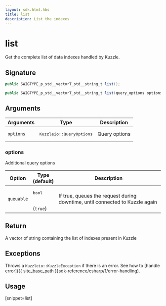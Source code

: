 ```yaml
---
layout: sdk.html.hbs
title: list
description: List the indexes
---
```


# list

Get the complete list of data indexes handled by Kuzzle.

## Signature

```csharp
public SWIGTYPE_p_std__vectorT_std__string_t list();

public SWIGTYPE_p_std__vectorT_std__string_t list(query_options options);

```

## Arguments

| Arguments | Type          | Description       |
| --------- | ------------- | ------------------|
| `options` | <pre>Kuzzleio::QueryOptions</pre> | Query options |

### options

Additional query options

| Option     | Type<br/>(default)   | Description  |
| ---------- | ------- | --------------------------------- | 
| `queuable` | <pre>bool</pre><br/>(`true`) | If true, queues the request during downtime, until connected to Kuzzle again |

## Return

A vector of string containing the list of indexes present in Kuzzle

## Exceptions

Throws a `Kuzzleio::KuzzleException` if there is an error. See how to [handle error]({{ site_base_path }}sdk-reference/csharp/1/error-handling).

## Usage

[snippet=list]
